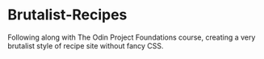 # Brutalist-Recipes
Following along with The Odin Project Foundations course, creating a very brutalist style of recipe site without fancy CSS.
